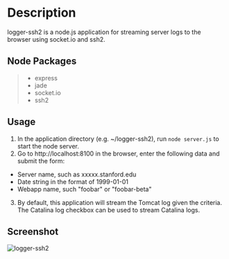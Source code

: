 # Description
logger-ssh2 is a node.js application for streaming server logs to the browser using socket.io and ssh2.

## Node Packages
> - express
> - jade
> - socket.io
> - ssh2

## Usage
1. In the application directory (e.g. ~/logger-ssh2), run `node server.js` to start the node server.
2. Go to http://localhost:8100 in the browser, enter the following data and submit the form:
  - Server name, such as xxxxx.stanford.edu
  - Date string in the format of 1999-01-01
  - Webapp name, such "foobar" or "foobar-beta"
3. By default, this application will stream the Tomcat log given the criteria. The Catalina log checkbox can be used to stream Catalina logs.


## Screenshot
![](http://www.hypeway.com/labs/logger-ssh2.png "logger-ssh2")
